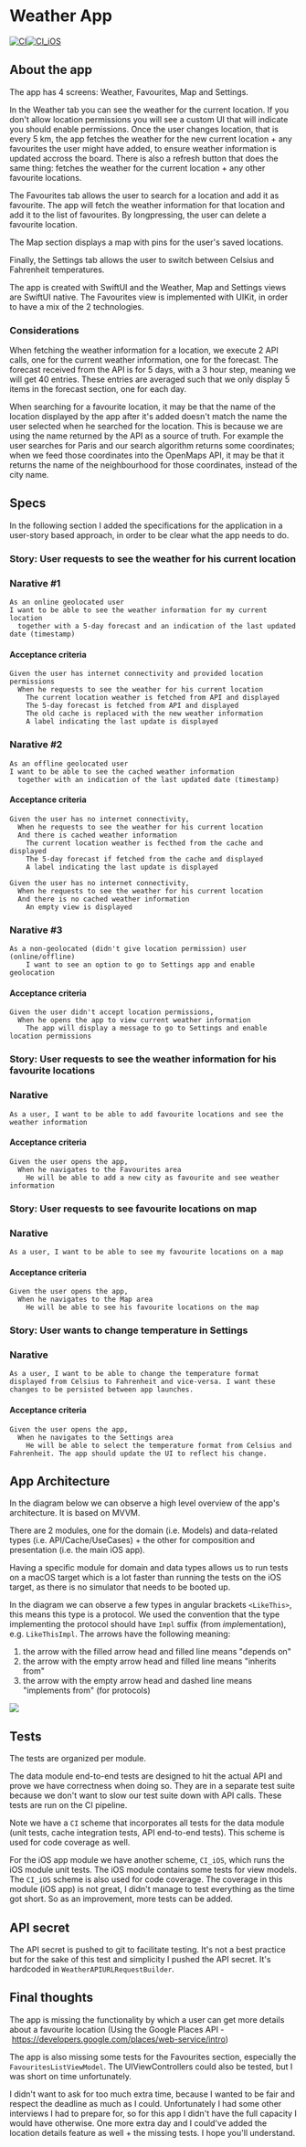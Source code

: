 # Weather App

[![CI](https://github.com/alexdmotoc/dvt-weather-app/actions/workflows/CI.yml/badge.svg)](https://github.com/alexdmotoc/dvt-weather-app/actions/workflows/CI.yml)[![CI_iOS](https://github.com/alexdmotoc/dvt-weather-app/actions/workflows/CI_iOS.yml/badge.svg)](https://github.com/alexdmotoc/dvt-weather-app/actions/workflows/CI_iOS.yml)

## About the app

The app has 4 screens: Weather, Favourites, Map and Settings.

In the Weather tab you can see the weather for the current location. If you don't allow location permissions you will see a custom UI that will indicate you should enable permissions. Once the user changes location, that is every 5 km, the app fetches the weather for the new current location + any favourites the user might have added, to ensure weather information is updated accross the board. There is also a refresh button that does the same thing: fetches the weather for the current location + any other favourite locations.

The Favourites tab allows the user to search for a location and add it as favourite. The app will fetch the weather information for that location and add it to the list of favourites. By longpressing, the user can delete a favourite location.

The Map section displays a map with pins for the user's saved locations.

Finally, the Settings tab allows the user to switch between Celsius and Fahrenheit temperatures.

The app is created with SwiftUI and the Weather, Map and Settings views are SwiftUI native. The Favourites view is implemented with UIKit, in order to have a mix of the 2 technologies.

### Considerations

When fetching the weather information for a location, we execute 2 API calls, one for the current weather information, one for the forecast. The forecast received from the API is for 5 days, with a 3 hour step, meaning we will get 40 entries. These entries are averaged such that we only display 5 items in the forecast section, one for each day.

When searching for a favourite location, it may be that the name of the location displayed by the app after it's added doesn't match the name the user selected when he searched for the location. This is because we are using the name returned by the API as a source of truth. For example the user searches for Paris and our search algorithm returns some coordinates; when we feed those coordinates into the OpenMaps API, it may be that it returns the name of the neighbourhood for those coordinates, instead of the city name.

## Specs

In the following section I added the specifications for the application in a user-story based approach, in order to be clear what the app needs to do.

### Story: User requests to see the weather for his current location

### Narative #1

```
As an online geolocated user
I want to be able to see the weather information for my current location
  together with a 5-day forecast and an indication of the last updated date (timestamp)
```

#### Acceptance criteria

```
Given the user has internet connectivity and provided location permissions
  When he requests to see the weather for his current location
    The current location weather is fetched from API and displayed
    The 5-day forecast is fetched from API and displayed
    The old cache is replaced with the new weather information
    A label indicating the last update is displayed
``` 

### Narative #2

```
As an offline geolocated user
I want to be able to see the cached weather information
  together with an indication of the last updated date (timestamp)
```

#### Acceptance criteria

```
Given the user has no internet connectivity,
  When he requests to see the weather for his current location
  And there is cached weather information
    The current location weather is fecthed from the cache and displayed
    The 5-day forecast if fetched from the cache and displayed
    A label indicating the last update is displayed
    
Given the user has no internet connectivity,
  When he requests to see the weather for his current location
  And there is no cached weather information
    An empty view is displayed
```

### Narative #3

```
As a non-geolocated (didn't give location permission) user (online/offline)
    I want to see an option to go to Settings app and enable geolocation
```

#### Acceptance criteria

```
Given the user didn't accept location permissions,
  When he opens the app to view current weather information
    The app will display a message to go to Settings and enable location permissions
```

### Story: User requests to see the weather information for his favourite locations

### Narative

```
As a user, I want to be able to add favourite locations and see the weather information
```

#### Acceptance criteria

```
Given the user opens the app,
  When he navigates to the Favourites area
    He will be able to add a new city as favourite and see weather information
```

### Story: User requests to see favourite locations on map

### Narative

```
As a user, I want to be able to see my favourite locations on a map
```

#### Acceptance criteria

```
Given the user opens the app,
  When he navigates to the Map area
    He will be able to see his favourite locations on the map
```

### Story: User wants to change temperature in Settings

### Narative

```
As a user, I want to be able to change the temperature format displayed from Celsius to Fahrenheit and vice-versa. I want these changes to be persisted between app launches.
```

#### Acceptance criteria

```
Given the user opens the app,
  When he navigates to the Settings area
    He will be able to select the temperature format from Celsius and Fahrenheit. The app should update the UI to reflect his change. 
```

## App Architecture

In the diagram below we can observe a high level overview of the app's architecture. It is based on MVVM. 

There are 2 modules, one for the domain (i.e. Models) and data-related types (i.e. API/Cache/UseCases) + the other for composition and presentation (i.e. the main iOS app).

Having a specific module for domain and data types allows us to run tests on a macOS target which is a lot faster than running the tests on the iOS target, as there is no simulator that needs to be booted up.

In the diagram we can observe a few types in angular brackets `<LikeThis>`, this means this type is a protocol. We used the convention that the type implementing the protocol should have `Impl` suffix (from *impl*ementation), e.g. `LikeThisImpl`. 
The arrows have the following meaning:
1. the arrow with the filled arrow head and filled line means "depends on"
2. the arrow with the empty arrow head and filled line means "inherits from" 
3. the arrow with the empty arrow head and dashed line means "implements from" (for protocols)

![](architecture.png)

## Tests

The tests are organized per module.

The data module end-to-end tests are designed to hit the actual API and prove we have correctness when doing so. They are in a separate test suite because we don't want to slow our test suite down with API calls. These tests are run on the CI pipeline.

Note we have a `CI` scheme that incorporates all tests for the data module (unit tests, cache integration tests, API end-to-end tests). This scheme is used for code coverage as well.

For the iOS app module we have another scheme, `CI_iOS`, which runs the iOS module unit tests. The iOS module contains some tests for view models. The `CI_iOS` scheme is also used for code coverage. The coverage in this module (iOS app) is not great, I didn't manage to test everything as the time got short. So as an improvement, more tests can be added.

## API secret

The API secret is pushed to git to facilitate testing. It's not a best practice but for the sake of this test and simplicity I pushed the API secret. It's hardcoded in `WeatherAPIURLRequestBuilder`.

## Final thoughts

The app is missing the functionality by which a user can get more details about a favourite location (Using the Google Places API - https://developers.google.com/places/web-service/intro)

The app is also missing some tests for the Favourites section, especially the `FavouritesListViewModel`. The UIViewControllers could also be tested, but I was short on time unfortunately.

I didn't want to ask for too much extra time, because I wanted to be fair and respect the deadline as much as I could. Unfortunately I had some other interviews I had to prepare for, so for this app I didn't have the full capacity I would have otherwise. One more extra day and I could've added the location details feature as well + the missing tests. I hope you'll understand.
